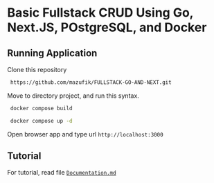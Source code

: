 # Basic Fullstack CRUD Using Go, Next.JS, POstgreSQL, and Docker

## Running Application

Clone this repository

```bash
 https://github.com/mazufik/FULLSTACK-GO-AND-NEXT.git
```

Move to directory project, and run this syntax.

```bash
 docker compose build
```

```bash
 docker compose up -d
```

Open browser app and type url `http://localhost:3000`

## Tutorial

For tutorial, read file [`Documentation.md`](./Documentation.md)
